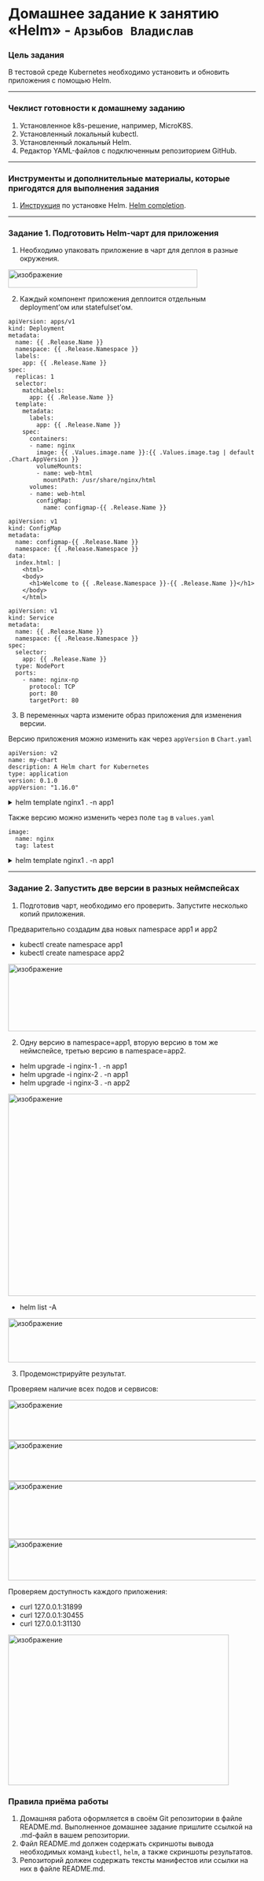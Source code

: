 # Домашнее задание к занятию «Helm» - `Арзыбов Владислав`

### Цель задания

В тестовой среде Kubernetes необходимо установить и обновить приложения с помощью Helm.

------

### Чеклист готовности к домашнему заданию

1. Установленное k8s-решение, например, MicroK8S.
2. Установленный локальный kubectl.
3. Установленный локальный Helm.
4. Редактор YAML-файлов с подключенным репозиторием GitHub.

------

### Инструменты и дополнительные материалы, которые пригодятся для выполнения задания

1. [Инструкция](https://helm.sh/docs/intro/install/) по установке Helm. [Helm completion](https://helm.sh/docs/helm/helm_completion/).

------

### Задание 1. Подготовить Helm-чарт для приложения

1. Необходимо упаковать приложение в чарт для деплоя в разные окружения.

<img width="385" height="37" alt="изображение" src="https://github.com/user-attachments/assets/79ce2feb-033d-4d6e-ad6d-88f07590bf39" />

2. Каждый компонент приложения деплоится отдельным deployment’ом или statefulset’ом.

[]()

```
apiVersion: apps/v1
kind: Deployment
metadata:
  name: {{ .Release.Name }}
  namespace: {{ .Release.Namespace }}
  labels:
    app: {{ .Release.Name }}
spec:
  replicas: 1
  selector:
    matchLabels:
      app: {{ .Release.Name }}
  template:
    metadata:
      labels:
        app: {{ .Release.Name }}
    spec:
      containers:
      - name: nginx
        image: {{ .Values.image.name }}:{{ .Values.image.tag | default .Chart.AppVersion }}
        volumeMounts:
        - name: web-html
          mountPath: /usr/share/nginx/html
      volumes:
      - name: web-html
        configMap:
          name: configmap-{{ .Release.Name }}
```

[]()

```
apiVersion: v1
kind: ConfigMap
metadata:
  name: configmap-{{ .Release.Name }}
  namespace: {{ .Release.Namespace }}
data:
  index.html: |
    <html>
    <body>
      <h1>Welcome to {{ .Release.Namespace }}-{{ .Release.Name }}</h1>
    </body>
    </html>
```

[]()

```
apiVersion: v1
kind: Service
metadata:
  name: {{ .Release.Name }}
  namespace: {{ .Release.Namespace }}
spec:
  selector:
    app: {{ .Release.Name }}
  type: NodePort
  ports:
    - name: nginx-np
      protocol: TCP
      port: 80
      targetPort: 80
```

3. В переменных чарта измените образ приложения для изменения версии.

Версию приложения можно изменить как через ```appVersion``` в ```Chart.yaml```

[]()

```
apiVersion: v2
name: my-chart
description: A Helm chart for Kubernetes
type: application
version: 0.1.0
appVersion: "1.16.0"
```

<details>
  <summary>helm template nginx1 . -n app1</summary>


  ```bash
---
# Source: my-chart/templates/configmap.yaml
apiVersion: v1
kind: ConfigMap
metadata:
  name: configmap-nginx1
  namespace: app1
data:
  index.html: |
    <html>
    <body>
      <h1>Welcome to app1-nginx1</h1>
    </body>
    </html>
---
# Source: my-chart/templates/service.yaml
apiVersion: v1
kind: Service
metadata:
  name: nginx1
  namespace: app1
spec:
  selector:
    app: nginx1
  type: NodePort
  ports:
    - name: nginx-np
      protocol: TCP
      port: 80
      targetPort: 80
---
# Source: my-chart/templates/deployment.yaml
apiVersion: apps/v1
kind: Deployment
metadata:
  name: nginx1
  namespace: app1
  labels:
    app: nginx1
spec:
  replicas: 1
  selector:
    matchLabels:
      app: nginx1
  template:
    metadata:
      labels:
        app: nginx1
    spec:
      containers:
      - name: nginx
        image: nginx:1.16.0
        volumeMounts:
        - name: web-html
          mountPath: /usr/share/nginx/html
      volumes:
      - name: web-html
        configMap:
          name: configmap-nginx1
```  

</details>

Также версию можно изменить через поле ```tag``` в ```values.yaml```

[]()

```
image:
  name: nginx
  tag: latest
```

<details>
  <summary>helm template nginx1 . -n app1</summary>


  ```bash
---
# Source: my-chart/templates/configmap.yaml
apiVersion: v1
kind: ConfigMap
metadata:
  name: configmap-nginx1
  namespace: app1
data:
  index.html: |
    <html>
    <body>
      <h1>Welcome to app1-nginx1</h1>
    </body>
    </html>
---
# Source: my-chart/templates/service.yaml
apiVersion: v1
kind: Service
metadata:
  name: nginx1
  namespace: app1
spec:
  selector:
    app: nginx1
  type: NodePort
  ports:
    - name: nginx-np
      protocol: TCP
      port: 80
      targetPort: 80
---
# Source: my-chart/templates/deployment.yaml
apiVersion: apps/v1
kind: Deployment
metadata:
  name: nginx1
  namespace: app1
  labels:
    app: nginx1
spec:
  replicas: 1
  selector:
    matchLabels:
      app: nginx1
  template:
    metadata:
      labels:
        app: nginx1
    spec:
      containers:
      - name: nginx
        image: nginx:latest
        volumeMounts:
        - name: web-html
          mountPath: /usr/share/nginx/html
      volumes:
      - name: web-html
        configMap:
          name: configmap-nginx1
```  

</details>

------
### Задание 2. Запустить две версии в разных неймспейсах

1. Подготовив чарт, необходимо его проверить. Запуститe несколько копий приложения.

Предварительно создадим два новых namespace app1 и app2
- kubectl create namespace app1
- kubectl create namespace app2

<img width="524" height="137" alt="изображение" src="https://github.com/user-attachments/assets/06ed3771-a001-4730-b250-d53a7a8739e9" />

2. Одну версию в namespace=app1, вторую версию в том же неймспейсе, третью версию в namespace=app2.

- helm upgrade -i nginx-1 . -n app1
- helm upgrade -i nginx-2 . -n app1
- helm upgrade -i nginx-3 . -n app2

<img width="580" height="411" alt="изображение" src="https://github.com/user-attachments/assets/619c0dfb-4dc4-4685-97b1-3796638547ef" />

- helm list -A

<img width="1019" height="90" alt="изображение" src="https://github.com/user-attachments/assets/c9727b90-f3c4-465c-9c25-56bb69349552" />

3. Продемонстрируйте результат.

Проверяем наличие всех подов и сервисов:

<img width="796" height="82" alt="изображение" src="https://github.com/user-attachments/assets/51f3cba3-f090-4bcc-a876-308b1a145bc4" />

<img width="668" height="83" alt="изображение" src="https://github.com/user-attachments/assets/c3f781ee-9bcf-4d8d-8e22-d22c5d3735be" />

<img width="704" height="118" alt="изображение" src="https://github.com/user-attachments/assets/0bcbc8e2-a69f-4608-828e-e08dcf584e36" />

<img width="1055" height="84" alt="изображение" src="https://github.com/user-attachments/assets/ffdbb31d-d08e-4620-a4f3-daaf265e98e1" />

Проверяем доступность каждого приложения:
- curl 127.0.0.1:31899
- curl 127.0.0.1:30455
- curl 127.0.0.1:31130 

<img width="449" height="306" alt="изображение" src="https://github.com/user-attachments/assets/acd25844-e04d-4fc5-82d6-fc9c4ba659f8" />


### Правила приёма работы

1. Домашняя работа оформляется в своём Git репозитории в файле README.md. Выполненное домашнее задание пришлите ссылкой на .md-файл в вашем репозитории.
2. Файл README.md должен содержать скриншоты вывода необходимых команд `kubectl`, `helm`, а также скриншоты результатов.
3. Репозиторий должен содержать тексты манифестов или ссылки на них в файле README.md.

